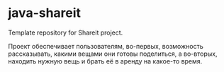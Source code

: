 # java-shareit
Template repository for Shareit project.

  Проект обеспечивает пользователям, во-первых, возможность рассказывать, какими вещами они готовы поделиться,
а во-вторых, находить нужную вещь и брать её в аренду на какое-то время.